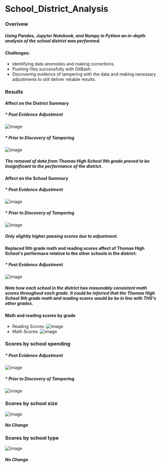 # School_District_Analysis
### Overivew
##### Using Pandas, Jupyter Notebook, and Numpy in Python an in-depth analysis of the school district was performed.
#### Challenges:
* Identifying data anomolies and making corrections.
* Pushing files successfully with GitBash.
* Discovering evidence of tampering with the data and making necessary adjustments to still deliver reliable results.
### Results
#### Affect on the District Summary
##### * Post Evidence Adjustment
![image](https://user-images.githubusercontent.com/81878169/120136472-d607f400-c197-11eb-8bcf-abb48409c5e2.png)
##### * Prior to Discovery of Tampering
![image](https://user-images.githubusercontent.com/81878169/120136646-431b8980-c198-11eb-9da0-cf12986b40d6.png)
##### The removal of data from Thomas High School 9th grade proved to be insignificant to the performance of the district.
#### Affect on the School Summary
##### * Post Evidence Adjustment
![image](https://user-images.githubusercontent.com/81878169/120137071-25025900-c199-11eb-9464-f8c663377a87.png)
##### * Prior to Discovery of Tampering
![image](https://user-images.githubusercontent.com/81878169/120137373-c4bfe700-c199-11eb-977a-84f18e2193ac.png)
##### Only slightly higher passing scores due to adjustment.
#### Replaced 9th grade math and reading scores affect of Thomas High School's performace relative to the other schools in the district:
##### * Post Evidence Adjustment
![image](https://user-images.githubusercontent.com/81878169/120138225-b246ad00-c19b-11eb-9611-cce17608d28e.png)
##### Note how each school in the district has reasonably consistent math scores throughout each grade.  It could be inferred that the Thomas High School 9th grade math and reading scores would be be in line with THS's other grades.

#### Math and reading scores by grade
* Reading Scores:
![image](https://user-images.githubusercontent.com/81878169/120140316-e6bc6800-c19f-11eb-867b-77bfc25b9fad.png)
* Math Scores:
![image](https://user-images.githubusercontent.com/81878169/120140384-11a6bc00-c1a0-11eb-9bd7-68b6d5735374.png)

### Scores by school spending
##### * Post Evidence Adjustment
![image](https://user-images.githubusercontent.com/81878169/120139270-bb387e00-c19d-11eb-8a9b-85f19c3078b6.png)
##### * Prior to Discovery of Tampering
![image](https://user-images.githubusercontent.com/81878169/120139413-094d8180-c19e-11eb-8717-3c20cdee2b73.png)


### Scores by school size
![image](https://user-images.githubusercontent.com/81878169/120138933-161da580-c19d-11eb-9918-0edafb04365c.png)
##### No Change

### Scores by school type
![image](https://user-images.githubusercontent.com/81878169/120138830-e66e9d80-c19c-11eb-8c3b-8040deb71f5b.png)
##### No Change




 
